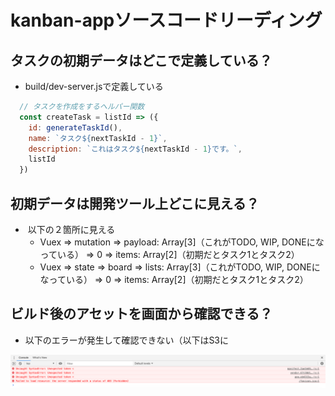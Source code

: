 # kanban-appソースコードリーディング

## タスクの初期データはどこで定義している？

- build/dev-server.jsで定義している

```javascript
  // タスクを作成をするヘルパー関数
  const createTask = listId => ({
    id: generateTaskId(),
    name: `タスク${nextTaskId - 1}`,
    description: `これはタスク${nextTaskId - 1}です。`,
    listId
  })
```



## 初期データは開発ツール上どこに見える？

- ​	以下の２箇所に見える
  - Vuex => mutation => payload: Array[3]（これがTODO, WIP, DONEになっている） => 0 => items: Array[2]（初期だとタスク1とタスク2）
  - Vuex => state => board => lists: Array[3]（これがTODO, WIP, DONEになっている） => 0 => items: Array[2]（初期だとタスク1とタスク2）

## ビルド後のアセットを画面から確認できる？

- 以下のエラーが発生して確認できない（以下はS3に

![001_error](img/001_error.png)